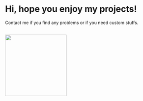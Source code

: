 <h1>Hi, hope you enjoy my projects!</h1>
<p>Contact me if you find any problems or if you need custom stuffs.</p>

<br>

<div style="display: flex;">
      <img align="center" style="height: 200px;" src="https://github-readme-stats.vercel.app/api?username=rancan-nicolo&theme=radical&count_private=true&show_icons=true" />
</div>
